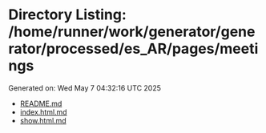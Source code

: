 # Directory Listing: /home/runner/work/generator/generator/processed/es_AR/pages/meetings
Generated on: Wed May  7 04:32:16 UTC 2025

- [README.md](README.md)
- [index.html.md](index.html.md)
- [show.html.md](show.html.md)
